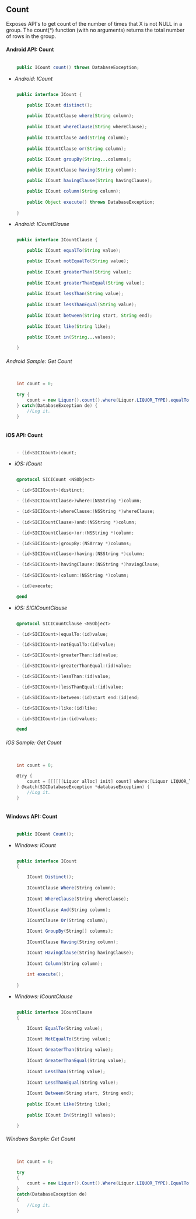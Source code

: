 ## Count

Exposes API's to get count of the number of times that X is not NULL in a group. The count(*) function (with no arguments) returns the total number of rows in the group.

#### Android API: Count

```java
	
    public ICount count() throws DatabaseException;

```

- _Android: ICount_ 

```java

    public interface ICount {

        public ICount distinct();
	
        public ICountClause where(String column);
	
        public ICount whereClause(String whereClause);
	
        public ICountClause and(String column);
	
        public ICountClause or(String column);

        public ICount groupBy(String...columns);
	
        public ICountClause having(String column);

        public ICount havingClause(String havingClause);

        public ICount column(String column);
	
        public Object execute() throws DatabaseException;
	
    }

```

- _Android: ICountClause_

```java

    public interface ICountClause {

        public ICount equalTo(String value);

        public ICount notEqualTo(String value);
	
        public ICount greaterThan(String value);
	
        public ICount greaterThanEqual(String value);
	
        public ICount lessThan(String value);
	
        public ICount lessThanEqual(String value);
	
        public ICount between(String start, String end);
	
        public ICount like(String like);
	
        public ICount in(String...values);

    }

```

###### Android Sample: Get Count

```java

    int count = 0;
	
    try {
        count = new Liquor().count().where(Liquor.LIQUOR_TYPE).equalTo("RUM").execute();
    } catch(DatabaseException de) {
		//Log it.
    }
	
```


#### iOS API: Count

```objective-c

    - (id<SICICount>)count;

```

- _iOS: ICount_

```objective-c

    @protocol SICICount <NSObject>

    - (id<SICICount>)distinct;

    - (id<SICICountClause>)where:(NSString *)column;

    - (id<SICICount>)whereClause:(NSString *)whereClause;
 
    - (id<SICICountClause>)and:(NSString *)column;

    - (id<SICICountClause>)or:(NSString *)column;

    - (id<SICICount>)groupBy:(NSArray *)columns;

    - (id<SICICountClause>)having:(NSString *)column;

    - (id<SICICount>)havingClause:(NSString *)havingClause;
 
    - (id<SICICount>)column:(NSString *)column;

    - (id)execute;

    @end

```

- _iOS: SICICountClause_

```objective-c

    @protocol SICICountClause <NSObject>

    - (id<SICICount>)equalTo:(id)value;

    - (id<SICICount>)notEqualTo:(id)value;

    - (id<SICICount>)greaterThan:(id)value;

    - (id<SICICount>)greaterThanEqual:(id)value;

    - (id<SICICount>)lessThan:(id)value;

    - (id<SICICount>)lessThanEqual:(id)value;

    - (id<SICICount>)between:(id)start end:(id)end;

    - (id<SICICount>)like:(id)like;

    - (id<SICICount>)in:(id)values;

    @end

```

###### iOS Sample: Get Count

```objective-c

    int count = 0;
	
    @try {
        count = [[[[[[Liquor alloc] init] count] where:[Liquor LIQUOR_TYPE]] equalTo:@"RUM"] execute];
    } @catch(SICDatabaseException *databaseException) {
		//Log it.
    }
	
```


#### Windows API: Count

```c#

    public ICount Count();

```

- _Windows: ICount_ 

```c#

    public interface ICount 
    {

        ICount Distinct();
	
        ICountClause Where(String column);
	
        ICount WhereClause(String whereClause);
	
        ICountClause And(String column);
	
        ICountClause Or(String column);

        ICount GroupBy(String[] columns);
	
        ICountClause Having(String column);

        ICount HavingClause(String havingClause);
	
        ICount Column(String column);
	
        int execute();
	
    }

```

- _Windows: ICountClause_

```c#

    public interface ICountClause 
    {

        ICount EqualTo(String value);

        ICount NotEqualTo(String value);
	
        ICount GreaterThan(String value);
	
        ICount GreaterThanEqual(String value);
	
        ICount LessThan(String value);
	
        ICount LessThanEqual(String value);
	
        ICount Between(String start, String end);
	
        public ICount Like(String like);
	
        public ICount In(String[] values);

    }

```

###### Windows Sample: Get Count

```c#

    int count = 0;
	
    try 
    {
        count = new Liquor().Count().Where(Liquor.LIQUOR_TYPE).EqualTo("RUM").Execute();
    } 
    catch(DatabaseException de) 
    {
		//Log it.
    }
	
```


